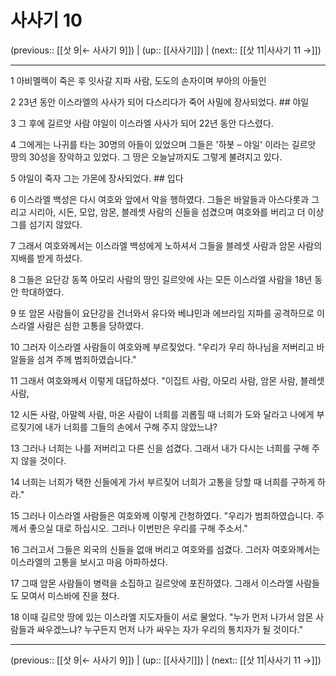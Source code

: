 # 사사기 10

(previous:: [[삿 9|← 사사기 9]]) | (up:: [[사사기]]) | (next:: [[삿 11|사사기 11 →]])

***




1 
아비멜렉이 죽은 후 잇사갈 지파 사람, 도도의 손자이며 부아의 아들인 



2 
23년 동안 이스라엘의 사사가 되어 다스리다가 죽어 사밀에 장사되었다. ## 야일 



3 
그 후에 길르앗 사람 야일이 이스라엘 사사가 되어 22년 동안 다스렸다. 



4 
그에게는 나귀를 타는 30명의 아들이 있었으며 그들은 '하봇 – 야일' 이라는 길르앗 땅의 30성을 장악하고 있었다. 그 땅은 오늘날까지도 그렇게 불려지고 있다. 



5 
야일이 죽자 그는 가몬에 장사되었다. ## 입다 



6 
이스라엘 백성은 다시 여호와 앞에서 악을 행하였다. 그들은 바알들과 아스다롯과 그리고 시리아, 시돈, 모압, 암몬, 블레셋 사람의 신들을 섬겼으며 여호와를 버리고 더 이상 그를 섬기지 않았다. 



7 
그래서 여호와께서는 이스라엘 백성에게 노하셔서 그들을 블레셋 사람과 암몬 사람의 지배를 받게 하셨다. 



8 
그들은 요단강 동쪽 아모리 사람의 땅인 길르앗에 사는 모든 이스라엘 사람을 18년 동안 학대하였다. 



9 
또 암몬 사람들이 요단강을 건너와서 유다와 베냐민과 에브라임 지파를 공격하므로 이스라엘 사람은 심한 고통을 당하였다. 



10 
그러자 이스라엘 사람들이 여호와께 부르짖었다. "우리가 우리 하나님을 저버리고 바알들을 섬겨 주께 범죄하였습니다." 



11 
그래서 여호와께서 이렇게 대답하셨다. "이집트 사람, 아모리 사람, 암몬 사람, 블레셋 사람, 



12 
시돈 사람, 아말렉 사람, 마온 사람이 너희를 괴롭힐 때 너희가 도와 달라고 나에게 부르짖기에 내가 너희를 그들의 손에서 구해 주지 않았느냐? 



13 
그러나 너희는 나를 저버리고 다른 신을 섬겼다. 그래서 내가 다시는 너희를 구해 주지 않을 것이다. 



14 
너희는 너희가 택한 신들에게 가서 부르짖어 너희가 고통을 당할 때 너희를 구하게 하라." 



15 
그러나 이스라엘 사람들은 여호와께 이렇게 간청하였다. "우리가 범죄하였습니다. 주께서 좋으실 대로 하십시오. 그러나 이번만은 우리를 구해 주소서." 



16 
그러고서 그들은 외국의 신들을 없애 버리고 여호와를 섬겼다. 그러자 여호와께서는 이스라엘의 고통을 보시고 마음 아파하셨다. 



17 
그때 암몬 사람들이 병력을 소집하고 길르앗에 포진하였다. 그래서 이스라엘 사람들도 모여서 미스바에 진을 쳤다. 



18 
이때 길르앗 땅에 있는 이스라엘 지도자들이 서로 물었다. "누가 먼저 나가서 암몬 사람들과 싸우겠느냐? 누구든지 먼저 나가 싸우는 자가 우리의 통치자가 될 것이다."

***

(previous:: [[삿 9|← 사사기 9]]) | (up:: [[사사기]]) | (next:: [[삿 11|사사기 11 →]])
